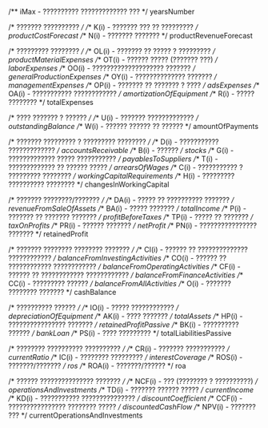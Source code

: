 /** iMax - ?????????? ????????????? ??? */
yearsNumber

/* ??????? ?????????? */
/** K(i) - ??????? ??? ?? ????????? */
productCostForecast
/** N(i) - ??????? ??????? */
productRevenueForecast

/* ????????? ???????? */
/** OL(i) - ??????? ?? ????? ? ????????? */
productMaterialExpenses
/** OT(i) - ?????? ????? (??????? ???) */
laborExpenses
/** OO(i) - ???????????????????? ??????? */
generalProductionExpenses
/** OY(i) - ?????????????? ??????? */
managementExpenses
/** OP(i) - ??????? ?? ??????? ? ???? */
adsExpenses
/** OA(i) - ??????????? ???????????? */
amortizationOfEquipment
/** R(i) - ????? ???????? */
totalExpenses

/* ???? ??????? ? ?????? */
/** U(i) - ??????? ????????????? */
outstandingBalance
/** W(i) - ?????? ?????? ??  ?????? */
amountOfPayments

/* ??????? ????????? ? ????????? ???????? */
/** D(i) - ??????????? ????????????? */
accountsReceivable
/** B(i) - ?????? */
stocks
/** G(i) - ????????????? ????? ??????????? */
payablesToSuppliers
/** T(i) - ????????????? ?? ?????? ????? */
arrearsOfWages
/** C(i) - ??????????? ? ????????? ???????? */
workingCapitalRequirements
/** H(i) - ????????? ?????????? ???????? */
changesInWorkingCapital

/* ??????? ????????/??????? */
/** DA(i) - ????? ?? ?????????? ??????? */
revenueFromSaleOfAssets
/** BA(i) - ????? ??????? */
totalIncome
/** P(i) - ??????? ?? ??????? ??????? */
profitBeforeTaxes
/** TP(i) - ????? ?? ??????? */
taxOnProfits
/** PR(i) - ?????? ??????? */
netProfit
/** PN(i) - ???????????????? ??????? */
retainedProfit

/* ??????? ???????? ???????? ??????? */
/** CI(i) - ?????? ?? ?????????????? ???????????? */
balanceFromInvestingActivities
/** CO(i) - ?????? ?? ???????????? ???????????? */
balanceFromOperatingActivities
/** CF(i) - ?????? ?? ???????????? ???????????? */
balanceFromFinanceActivities
/** CC(i) - ????????? ?????? */
balanceFromAllActivities
/** O(i) - ??????? ???????? ??????? */
cashBalance

/* ?????????? ?????? */
/** IO(i) - ????? ???????????? */
depreciationOfEquipment
/** AK(i) - ???? ??????? */
totalAssets
/** HP(i) - ???????????????? ??????? */
retainedProfitPassive
/** BK(i) - ?????????? ?????? */
bankLoan
/** PS(i) - ???? ????????? */
totalLiabilitiesPassive

/* ???????? ?????????? ?????????? */
/** CR(i) - ??????? ??????????? */
currentRatio
/** IC(i) - ???????? ????????? */
interestCoverage
/** ROS(i) - ???????/??????? */
ros
/** ROA(i) - ???????/?????? */
roa

/* ?????? ??????????????? ??????? */
/** NCF(i) - ??? (???????? ? ??????????) */
operationsAndInvestments
/** TD(i) - ??????? ?????? ????? */
currentIncome
/** KD(i) - ??????????? ??????????????? */
discountCoefficient
/** CCF(i) - ???????????????? ???????? ????? */
discountedCashFlow
/** NPV(i) - ??????? ??? */
currentOperationsAndInvestments